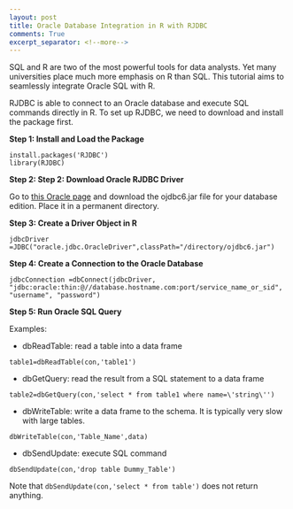 ```yaml
---
layout: post
title: Oracle Database Integration in R with RJDBC
comments: True
excerpt_separator: <!--more-->
---
```

SQL and R are two of the most powerful tools for data analysts. Yet many universities place much more emphasis on R than SQL. This tutorial aims to seamlessly integrate Oracle SQL with R.

RJDBC is able to connect to an Oracle database and execute SQL commands directly in R. To set up RJDBC, we need to download and install the package first.

**Step 1: Install and Load the Package**
<pre><code>install.packages('RJDBC')
library(RJDBC)</code></pre>

**Step 2: Step 2: Download Oracle RJDBC Driver**

Go to [this Oracle page](http://www.oracle.com/technetwork/database/enterprise-edition/jdbc-112010-090769.html) and download the ojdbc6.jar file for your database edition. Place it in a permanent directory. 

**Step 3: Create a Driver Object in R**
 <pre><code>jdbcDriver =JDBC("oracle.jdbc.OracleDriver",classPath="/directory/ojdbc6.jar")</code></pre>
 
 **Step 4: Create a Connection to the Oracle Database**
 <pre><code>jdbcConnection =dbConnect(jdbcDriver, "jdbc:oracle:thin:@//database.hostname.com:port/service_name_or_sid", "username", "password")</code></pre>
 
 <!--more-->
 
 **Step 5: Run Oracle SQL Query**
 
 Examples:
 
* dbReadTable: read a table into a data frame
 <pre><code>table1=dbReadTable(con,'table1')</code></pre>

* dbGetQuery: read the result from a SQL statement to a data frame
 <pre><code>table2=dbGetQuery(con,'select * from table1 where name=\'string\'')</code></pre>

* dbWriteTable: write a data frame to the schema. It is typically very slow with large tables.
 <pre><code>dbWriteTable(con,'Table_Name',data)</code></pre>

* dbSendUpdate: execute SQL command
 <pre><code>dbSendUpdate(con,'drop table Dummy_Table')</code></pre>

 Note that `dbSendUpdate(con,'select * from table')` does not return anything.
